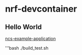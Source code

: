 # nrf-devcontainer

## Hello World

[ncs-example-application](https://github.com/nrfconnect/ncs-example-application)

'''bash
./build_test.sh
```
